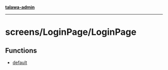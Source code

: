 [**talawa-admin**](../../../README.md)

***

# screens/LoginPage/LoginPage

## Functions

- [default](functions/default.md)
